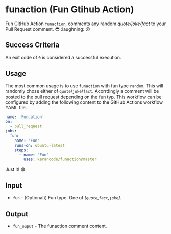 # funaction (Fun Gtihub Action)
Fun GitHub Action `funaction`, comments any random _quote/joke/fact_ to your Pull Request comment. :sunglasses: :laughning: :astonished:

## Success Criteria
An exit code of `0` is considered a successful execution.

## Usage
The most common usage is to use `funaction` with fun type `random`. This will randomly chose either of `quote`/`joke`/`fact`. Acorrdingly a comment will be posted to the pull request depending on the fun typ. This workflow can be configured by adding the following content to the GitHub Actions workflow YAML file.
```yaml
name: 'Funcation'
on:
  - pull_request
jobs:
  fun:
    name: 'Fun'
    runs-on: ubuntu-latest
    steps:
      - name: 'Fun'
        uses: karancode/funaction@master
```
Just it! :grin:

## Input

* `fun` - (Optional)) Fun type. One of _[`quote`,`fact`,`joke`]_.

## Output

* `fun_ouput` - The funaction comment content.
